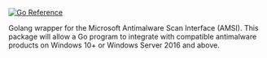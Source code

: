 [![Go Reference](https://pkg.go.dev/badge/github.com/jonas-koeritz/amsi/.svg)](https://pkg.go.dev/github.com/jonas-koeritz/amsi/)

Golang wrapper for the Microsoft Antimalware Scan Interface (AMSI). This package will allow a Go program to integrate with compatible antimalware products on Windows 10+ or Windows Server 2016 and above.
